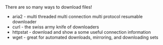 There are so many ways to download files!

- aria2 - multi threaded multi connection multi protocol resumable downloader
- curl - the swiss army knife of downloaders
- httpstat - download and show a some useful connection information
- wget - great for automated downloads, mirroring, and downloading sets
